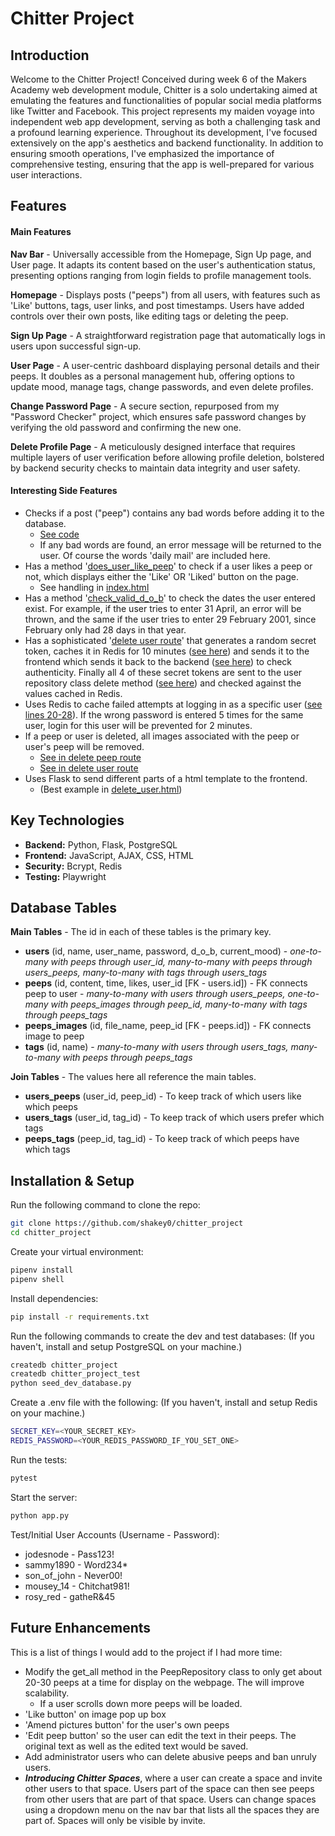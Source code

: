 # Chitter Project

## Introduction

Welcome to the Chitter Project! Conceived during week 6 of the Makers Academy web development module, Chitter is a solo undertaking aimed at emulating the features and functionalities of popular social media platforms like Twitter and Facebook. This project represents my maiden voyage into independent web app development, serving as both a challenging task and a profound learning experience. Throughout its development, I've focused extensively on the app's aesthetics and backend functionality. In addition to ensuring smooth operations, I've emphasized the importance of comprehensive testing, ensuring that the app is well-prepared for various user interactions.

## Features

#### Main Features

**Nav Bar** - Universally accessible from the Homepage, Sign Up page, and User page. It adapts its content based on the user's authentication status, presenting options ranging from login fields to profile management tools.

**Homepage** - Displays posts ("peeps") from all users, with features such as 'Like' buttons, tags, user links, and post timestamps. Users have added controls over their own posts, like editing tags or deleting the peep.

**Sign Up Page** - A straightforward registration page that automatically logs in users upon successful sign-up.

**User Page** - A user-centric dashboard displaying personal details and their peeps. It doubles as a personal management hub, offering options to update mood, manage tags, change passwords, and even delete profiles.

**Change Password Page** - A secure section, repurposed from my "Password Checker" project, which ensures safe password changes by verifying the old password and confirming the new one.

**Delete Profile Page** -  A meticulously designed interface that requires multiple layers of user verification before allowing profile deletion, bolstered by backend security checks to maintain data integrity and user safety.

#### Interesting Side Features

- Checks if a post ("peep") contains any bad words before adding it to the database.
    - [See code](https://github.com/shakey0/chitter_project/blob/main/ChitterApp/lib/repositories/peep_repository.py#L59-L67)
    - If any bad words are found, an error message will be returned to the user. Of course the words 'daily mail' are included here.
- Has a method '[does_user_like_peep](https://github.com/shakey0/chitter_project/blob/main/ChitterApp/lib/repositories/peep_repository.py#L86-L91)' to check if a user likes a peep or not, which displays either the 'Like' OR 'Liked' button on the page.
    - See handling in [index.html](https://github.com/shakey0/chitter_project/blob/main/ChitterApp/templates/index.html#L136-L144)
- Has a method '[check_valid_d_o_b](https://github.com/shakey0/chitter_project/blob/main/ChitterApp/lib/repositories/user_repository.py#L64-L79)' to check the dates the user entered exist. For example, if the user tries to enter 31 April, an error will be thrown, and the same if the user tries to enter 29 February 2001, since February only had 28 days in that year.
- Has a sophisticated '[delete user route](https://github.com/shakey0/chitter_project/blob/main/ChitterApp/routes/user_routes.py#L137-L249)' that generates a random secret token, caches it in Redis for 10 minutes ([see here](https://github.com/shakey0/chitter_project/blob/main/ChitterApp/routes/user_routes.py#L151-L154)) and sends it to the frontend which sends it back to the backend ([see here](https://github.com/shakey0/chitter_project/blob/main/ChitterApp/templates/delete_user.html#L18)) to check authenticity. Finally all 4 of these secret tokens are sent to the user repository class delete method ([see here](https://github.com/shakey0/chitter_project/blob/main/ChitterApp/lib/repositories/user_repository.py#L151-L158)) and checked against the values cached in Redis.
- Uses Redis to cache failed attempts at logging in as a specific user ([see lines 20-28](https://github.com/shakey0/chitter_project/blob/main/ChitterApp/routes/auth.py#L20-L28)). If the wrong password is entered 5 times for the same user, login for this user will be prevented for 2 minutes.
- If a peep or user is deleted, all images associated with the peep or user's peep will be removed.
    - [See in delete peep route](https://github.com/shakey0/chitter_project/blob/main/ChitterApp/routes/peep_routes.py#L96-L110)
    - [See in delete user route](https://github.com/shakey0/chitter_project/blob/main/ChitterApp/routes/user_routes.py#L166-L184)
- Uses Flask to send different parts of a html template to the frontend.
    - (Best example in [delete_user.html](https://github.com/shakey0/chitter_project/blob/main/ChitterApp/templates/delete_user.html#L11-L101))

## Key Technologies

- **Backend:** Python, Flask, PostgreSQL
- **Frontend:** JavaScript, AJAX, CSS, HTML
- **Security:** Bcrypt, Redis
- **Testing:** Playwright

## Database Tables

**Main Tables** - The id in each of these tables is the primary key.

- **users** (id, name, user_name, password, d_o_b, current_mood) - <em>one-to-many with peeps through user_id, many-to-many with peeps through users_peeps, many-to-many with tags through users_tags</em>
- **peeps** (id, content, time, likes, user_id [FK - users.id]) - FK connects peep to user - <em>many-to-many with users through users_peeps, one-to-many with peeps_images through peep_id, many-to-many with tags through peeps_tags</em>
- **peeps_images** (id, file_name, peep_id [FK - peeps.id]) - FK connects image to peep
- **tags** (id, name) - <em>many-to-many with users through users_tags, many-to-many with peeps through peeps_tags</em>

**Join Tables** - The values here all reference the main tables.

- **users_peeps** (user_id, peep_id) - To keep track of which users like which peeps
- **users_tags** (user_id, tag_id) - To keep track of which users prefer which tags
- **peeps_tags** (peep_id, tag_id) - To keep track of which peeps have which tags

## Installation & Setup

Run the following command to clone the repo:
```bash
git clone https://github.com/shakey0/chitter_project
cd chitter_project
```

Create your virtual environment:
```bash
pipenv install
pipenv shell
```

Install dependencies:
```bash
pip install -r requirements.txt
```

Run the following commands to create the dev and test databases:
(If you haven't, install and setup PostgreSQL on your machine.)
```bash
createdb chitter_project
createdb chitter_project_test
python seed_dev_database.py
```

Create a .env file with the following:
(If you haven't, install and setup Redis on your machine.)
```bash
SECRET_KEY=<YOUR_SECRET_KEY>
REDIS_PASSWORD=<YOUR_REDIS_PASSWORD_IF_YOU_SET_ONE>
```

Run the tests:
```bash
pytest
```

Start the server:
```bash
python app.py
```

Test/Initial User Accounts (Username - Password):
- jodesnode - Pass123!
- sammy1890 - Word234*
- son_of_john - Never00!
- mousey_14 - Chitchat981!
- rosy_red - gatheR&45

## Future Enhancements

This is a list of things I would add to the project if I had more time:
- Modify the get_all method in the PeepRepository class to only get about 20-30 peeps at a time for display on the webpage. The will improve scalability.
    - If a user scrolls down more peeps will be loaded.
- 'Like button' on image pop up box
- 'Amend pictures button' for the user's own peeps
- 'Edit peep button' so the user can edit the text in their peeps. The original text as well as the edited text would be saved.
- Add administrator users who can delete abusive peeps and ban unruly users. 
- ***Introducing Chitter Spaces***, where a user can create a space and invite other users to that space. Users part of the space can then see peeps from other users that are part of that space. Users can change spaces using a dropdown menu on the nav bar that lists all the spaces they are part of. Spaces will only be visible by invite.